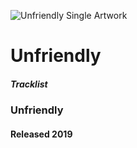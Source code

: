 ![Unfriendly Single Artwork](https://distrokid.imgix.net/http%3A//distrokid.com/hyperfollow/art/yo50/unfriendly?w=800&s=7d7fec9329fef6417f3ef159bf23da82)

# Unfriendly

##### Tracklist
### Unfriendly
#### Released 2019
